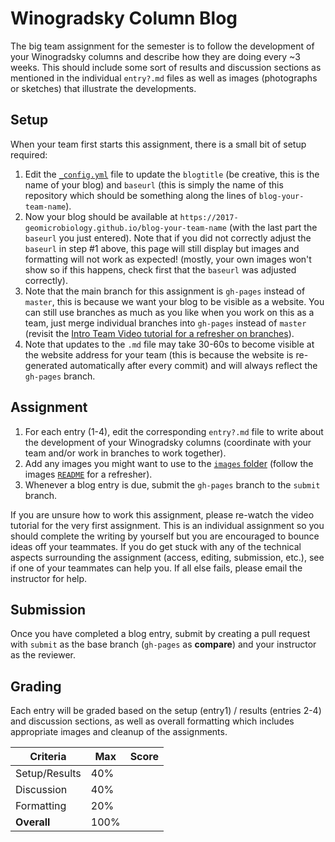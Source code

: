 # Winogradsky Column Blog

The big team assignment for the semester is to follow the development of your Winogradsky columns and describe how they are doing every ~3 weeks. This should include some sort of results and discussion sections as mentioned in the individual `entry?.md` files as well as images (photographs or sketches) that illustrate the developments.

## Setup

When your team first starts this assignment, there is a small bit of setup required:

1. Edit the [`_config.yml`](_config.yml) file to update the `blogtitle` (be creative, this is the name of your blog) and `baseurl` (this is simply the name of this repository which should be something along the lines of `blog-your-team-name`).
2. Now your blog should be available at `https://2017-geomicrobiology.github.io/blog-your-team-name` (with the last part the `baseurl` you just entered). Note that if you did not correctly adjust the `baseurl` in step #1 above, this page will still display but images and formatting will not work as expected! (mostly, your own images won't show so if this happens, check first that the `baseurl` was adjusted correctly).
3. Note that the main branch for this assignment is `gh-pages` instead of `master`, this is because we want your blog to be visible as a website. You can still use branches as much as you like when you work on this as a team, just merge individual branches into `gh-pages` instead of `master` (revisit the [Intro Team Video tutorial for a refresher on branches](https://youtu.be/k2NjjQxFEuA)).
4. Note that updates to the `.md` file may take 30-60s to become visible at the website address for your team (this is because the website is re-generated automatically after every commit) and will always reflect the `gh-pages` branch.

## Assignment

1. For each entry (1-4), edit the corresponding `entry?.md` file to write about the development of your Winogradsky columns (coordinate with your team and/or work in branches to work together).
2. Add any images you might want to use to the [`images` folder](images) (follow the images [`README`](images/README.md) for a refresher).
3. Whenever a blog entry is due, submit the `gh-pages` branch to the `submit` branch.

If you are unsure how to work this assignment, please re-watch the video tutorial for the very first assignment. This is an individual assignment so you should complete the writing by yourself but you are encouraged to bounce ideas off your teammates. If you do get stuck with any of the technical aspects surrounding the assignment (access, editing, submission, etc.), see if one of your teammates can help you. If all else fails, please email the instructor for help.

## Submission

Once you have completed a blog entry, submit by creating a pull request with `submit` as the base branch (`gh-pages` as **compare**) and your instructor as the reviewer.

## Grading

Each entry will be graded based on the setup (entry1) / results (entries 2-4) and discussion sections, as well as overall formatting which includes appropriate images and cleanup of the assignments.

Criteria      | Max  | Score
--------------|------|------
Setup/Results | 40%  |
Discussion    | 40%  |
Formatting    | 20%  |
**Overall**   | 100% |
